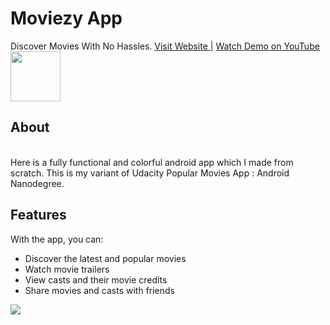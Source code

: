 # Moviezy App
Discover Movies With No Hassles. <a href="http://moviezy.kelechizy.com"> Visit Website </a> | <a href="https://www.youtube.com/watch?v=JPGs5j5_6G0"> Watch Demo on YouTube </a><br>
<img height="80px" src="http://moviezy.kelechizy.com/assets/images/google-play-badge.png"/>

<h2>About</h2>
<br>Here is a fully functional and colorful android app which I made from scratch. This is my variant of Udacity Popular Movies App : Android Nanodegree.

<h2>Features</h2>
With the app, you can:
<ul>
  <li>Discover the latest and popular movies </li>
  <li>Watch movie trailers</li>
  <li>View casts and their movie credits</li>
  <li>Share movies and casts with friends</li>
</ul>


<img src="http://moviezy.kelechizy.com/assets/images/Moviezy%20App%20Promo.jpg"/>


